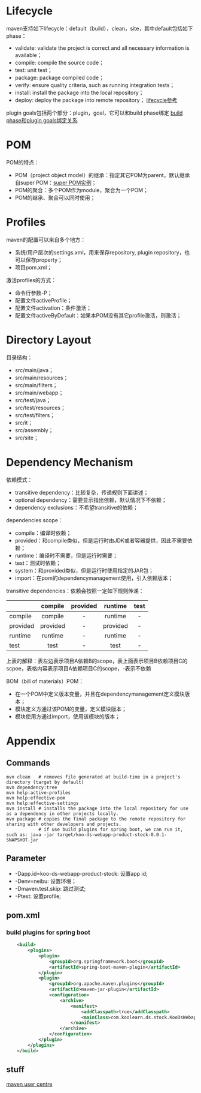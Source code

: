 # Lifecycle
maven支持如下lifecycle：default（build），clean，site，其中default包括如下phase：
* validate: validate the project is correct and all necessary information is available；
* compile: compile the source code；
* test: unit test；
* package: package compiled code；
* verify: ensure quality criteria, such as running integration tests；
* install: install the package into the local repository；
* deploy: deploy the package into remote repository；
[lifecycle参考](https://maven.apache.org/guides/introduction/introduction-to-the-lifecycle.html#Lifecycle_Reference)

plugin goals包括两个部分：plugin，goal，它可以和build phase绑定
[build phase和plugin goals绑定关系](https://maven.apache.org/guides/introduction/introduction-to-the-lifecycle.html#built-in-lifecycle-bindings)

# POM
POM的特点：
* POM（project object model）的继承：指定其它POM为parent，默认继承自super POM：[super POM实例](https://maven.apache.org/ref/3.6.3/maven-model-builder/super-pom.html)；
* POM的聚合：多个POM作为module，聚合为一个POM；
* POM的继承、聚合可以同时使用；

# Profiles
maven的配置可以来自多个地方：
* 系统/用户层次的settings.xml，用来保存repository, plugin repository，也可以保存property；
* 项目pom.xml；

激活profiles的方式：
* 命令行参数-P；
* 配置文件activeProfile；
* 配置文件activation：条件激活；
* 配置文件activeByDefault：如果本POM没有其它profile激活，则激活；

# Directory Layout
目录结构：
* src/main/java；
* src/main/resources；
* src/main/filters；
* src/main/webapp；
* src/test/java；
* src/test/resources；
* src/test/filters；
* src/it；
* src/assembly；
* src/site；

# Dependency Mechanism
依赖模式：
* transitive dependency：比较复杂，传递规则下面讲述；
* optional dependency：需要显示指出依赖，默认情况下不依赖；
* dependency exclusions：不希望transitive的依赖；

dependencies scope：
* compile：编译时依赖；
* provided：和compile类似，但是运行时由JDK或者容器提供，因此不需要依赖；
* runtime：编译时不需要，但是运行时需要；
* test：测试时依赖；
* system：和provided类似，但是运行时使用指定的JAR包；
* import：在pom的dependencymanagement使用，引入依赖版本；

transitive dependencies：依赖会按照一定如下规则传递：

|       |compile|provided|runtime|test|
|-------|:-----:|:------:|:-----:|:--:|
|compile|compile|-|runtime|-|
|provided|provided|-|provided|-|
|runtime|runtime|-|runtime|-|
|test|test|-|test|-|

上表的解释：表左边表示项目A依赖B的scope，表上面表示项目B依赖项目C的scpoe，表格内容表示项目A依赖项目C的scope，-表示不依赖

BOM（bill of materials）POM：
* 在一个POM中定义版本变量，并且在dependencymanagement定义模块版本；
* 模块定义方通过该POM的变量，定义模块版本；
* 模块使用方通过import，使用该模块的版本；

# Appendix

## Commands
```
mvn clean	# removes file generated at build-time in a project's directory (target by default)
mvn dependency:tree
mvn help:active-profiles
mvn help:effective-pom
mvn help:effective-settings
mvn install	# installs the package into the local repository for use as a dependency in other projects locally.
mvn package	# copies the final package to the remote repository for sharing with other developers and projects.
          	# if use build plugins for spring boot, we can run it, such as: java -jar target/koo-ds-webapp-product-stock-0.0.1-SNAPSHOT.jar
```

## Parameter
* -Dapp.id=koo-ds-webapp-product-stock: 设置app id;
* -Denv=neibu: 设置环境；
* -Dmaven.test.skip: 跳过测试;
* -Ptest: 设置profile;

## pom.xml

### build plugins for spring boot
```xml
    <build>
        <plugins>
            <plugin>
                <groupId>org.springframework.boot</groupId>
                <artifactId>spring-boot-maven-plugin</artifactId>
            </plugin>
            <plugin>
                <groupId>org.apache.maven.plugins</groupId>
                <artifactId>maven-jar-plugin</artifactId>
                <configuration>
                    <archive>
                        <manifest>
                            <addClasspath>true</addClasspath>
                            <mainClass>com.koolearn.ds.stock.KooDsWebappProductStockApplication</mainClass> <!-- 此处为主入口-->
                        </manifest>
                    </archive>
                </configuration>
            </plugin>
        </plugins>
    </build>
```

## stuff
[maven user centre](https://maven.apache.org/guides/getting-started/maven-in-five-minutes.html)
